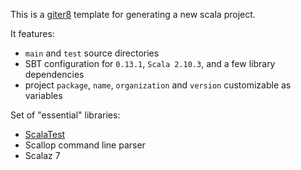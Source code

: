 This is a [giter8](https://github.com/n8han/giter8) template for generating a new scala project. 

It features:

* `main` and `test` source directories
* SBT configuration for `0.13.1`, `Scala 2.10.3`, and a few library dependencies
* project `package`, `name`, `organization` and `version` customizable as variables

Set of "essential" libraries:
* [ScalaTest](http://www.scalatest.org/)
* Scallop command line parser
* Scalaz 7
